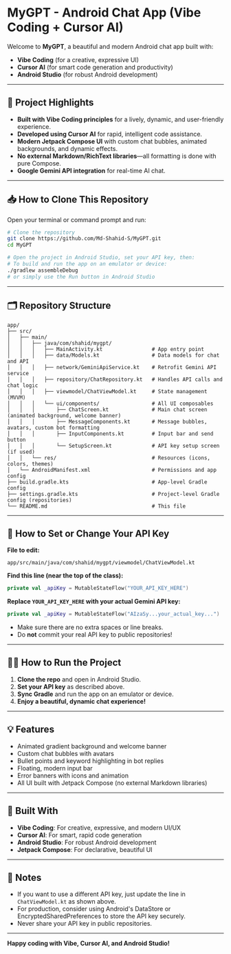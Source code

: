 # MyGPT - Android Chat App (Vibe Coding + Cursor AI)

Welcome to **MyGPT**, a beautiful and modern Android chat app built with:
- **Vibe Coding** (for a creative, expressive UI)
- **Cursor AI** (for smart code generation and productivity)
- **Android Studio** (for robust Android development)

---

## 🚀 **Project Highlights**
- **Built with Vibe Coding principles** for a lively, dynamic, and user-friendly experience.
- **Developed using Cursor AI** for rapid, intelligent code assistance.
- **Modern Jetpack Compose UI** with custom chat bubbles, animated backgrounds, and dynamic effects.
- **No external Markdown/RichText libraries**—all formatting is done with pure Compose.
- **Google Gemini API integration** for real-time AI chat.

---

## 📥 **How to Clone This Repository**

Open your terminal or command prompt and run:

```bash
# Clone the repository
git clone https://github.com/Md-Shahid-S/MyGPT.git
cd MyGPT

# Open the project in Android Studio, set your API key, then:
# To build and run the app on an emulator or device:
./gradlew assembleDebug
# or simply use the Run button in Android Studio
```

---

## 🗂️ **Repository Structure**

```
app/
├── src/
│   ├── main/
│   │   ├── java/com/shahid/mygpt/
│   │   │   ├── MainActivity.kt                # App entry point
│   │   │   ├── data/Models.kt                 # Data models for chat and API
│   │   │   ├── network/GeminiApiService.kt    # Retrofit Gemini API service
│   │   │   ├── repository/ChatRepository.kt   # Handles API calls and chat logic
│   │   │   ├── viewmodel/ChatViewModel.kt     # State management (MVVM)
│   │   │   └── ui/components/                 # All UI composables
│   │   │       ├── ChatScreen.kt              # Main chat screen (animated background, welcome banner)
│   │   │       ├── MessageComponents.kt       # Message bubbles, avatars, custom bot formatting
│   │   │       ├── InputComponents.kt         # Input bar and send button
│   │   │       └── SetupScreen.kt             # API key setup screen (if used)
│   │   └── res/                               # Resources (icons, colors, themes)
│   └── AndroidManifest.xml                    # Permissions and app config
├── build.gradle.kts                           # App-level Gradle config
├── settings.gradle.kts                        # Project-level Gradle config (repositories)
└── README.md                                  # This file
```

---

## 🔑 **How to Set or Change Your API Key**

**File to edit:**
```
app/src/main/java/com/shahid/mygpt/viewmodel/ChatViewModel.kt
```

**Find this line (near the top of the class):**
```kotlin
private val _apiKey = MutableStateFlow("YOUR_API_KEY_HERE")
```

**Replace `YOUR_API_KEY_HERE` with your actual Gemini API key:**
```kotlin
private val _apiKey = MutableStateFlow("AIzaSy...your_actual_key...")
```
- Make sure there are no extra spaces or line breaks.
- Do **not** commit your real API key to public repositories!

---

## 🧑‍💻 **How to Run the Project**
1. **Clone the repo** and open in Android Studio.
2. **Set your API key** as described above.
3. **Sync Gradle** and run the app on an emulator or device.
4. **Enjoy a beautiful, dynamic chat experience!**

---

## 💡 **Features**
- Animated gradient background and welcome banner
- Custom chat bubbles with avatars
- Bullet points and keyword highlighting in bot replies
- Floating, modern input bar
- Error banners with icons and animation
- All UI built with Jetpack Compose (no external Markdown libraries)

---

## 🤖 **Built With**
- **Vibe Coding**: For creative, expressive, and modern UI/UX
- **Cursor AI**: For smart, rapid code generation
- **Android Studio**: For robust Android development
- **Jetpack Compose**: For declarative, beautiful UI

---

## 📢 **Notes**
- If you want to use a different API key, just update the line in `ChatViewModel.kt` as shown above.
- For production, consider using Android's DataStore or EncryptedSharedPreferences to store the API key securely.
- Never share your API key in public repositories.

---

**Happy coding with Vibe, Cursor AI, and Android Studio!** 